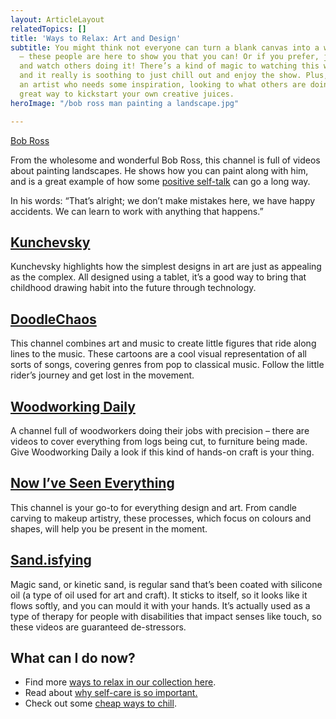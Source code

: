 ```yaml
---
layout: ArticleLayout
relatedTopics: []
title: 'Ways to Relax: Art and Design'
subtitle: You might think not everyone can turn a blank canvas into a work of art
  – these people are here to show you that you can! Or if you prefer, just sit back
  and watch others doing it! There’s a kind of magic to watching this work unfold
  and it really is soothing to just chill out and enjoy the show. Plus, if you’re
  an artist who needs some inspiration, looking to what others are doing can be a
  great way to kickstart your own creative juices.
heroImage: "/bob ross man painting a landscape.jpg"

---
```

[Bob Ross](https://www.youtube.com/user/BobRossInc)

From the wholesome and wonderful Bob Ross, this channel is full of videos about painting landscapes. He shows how you can paint along with him, and is a great example of how some [positive self-talk](https://au.reachout.com/articles/3-ways-to-talk-yourself-up) can go a long way.

In his words: “That’s alright; we don’t make mistakes here, we have happy accidents. We can learn to work with anything that happens.”

## [Kunchevsky](https://www.instagram.com/kunchevsky/)

Kunchevsky highlights how the simplest designs in art are just as appealing as the complex. All designed using a tablet, it’s a good way to bring that childhood drawing habit into the future through technology.

## [DoodleChaos](https://www.youtube.com/user/DoodleChaos/videos)

This channel combines art and music to create little figures that ride along lines to the music. These cartoons are a cool visual representation of all sorts of songs, covering genres from pop to classical music. Follow the little rider’s journey and get lost in the movement.

## [Woodworking Daily](https://www.instagram.com/woodworking.daily__/?hl=en)

A channel full of woodworkers doing their jobs with precision – there are videos to cover everything from logs being cut, to furniture being made. Give Woodworking Daily a look if this kind of hands-on craft is your thing.

## [Now I’ve Seen Everything](http://https//www.youtube.com/channel/UCPeW45oXPao55eyAYOOj7lw)

This channel is your go-to for everything design and art. From candle carving to makeup artistry, these processes, which focus on colours and shapes, will help you be present in the moment.

## [Sand.isfying](https://www.instagram.com/sand.isfying/?hl=en)

Magic sand, or kinetic sand, is regular sand that’s been coated with silicone oil (a type of oil used for art and craft). It sticks to itself, so it looks like it flows softly, and you can mould it with your hands. It’s actually used as a type of therapy for people with disabilities that impact senses like touch, so these videos are guaranteed de-stressors.

## What can I do now?

* Find more [ways to relax in our collection here](https://au.reachout.com/collections/ways-to-relax).
* Read about [why self-care is so important.](https://au.reachout.com/articles/how-to-be-awesome-at-self-care)
* Check out some [cheap ways to chill](https://au.reachout.com/articles/ways-to-chill-for-cheap).